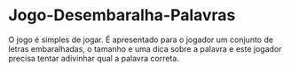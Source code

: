 # Jogo-Desembaralha-Palavras
O jogo é simples de jogar. É apresentado para o jogador um conjunto de letras embaralhadas, o tamanho e uma dica sobre a palavra e este jogador precisa tentar adivinhar qual a palavra correta.
